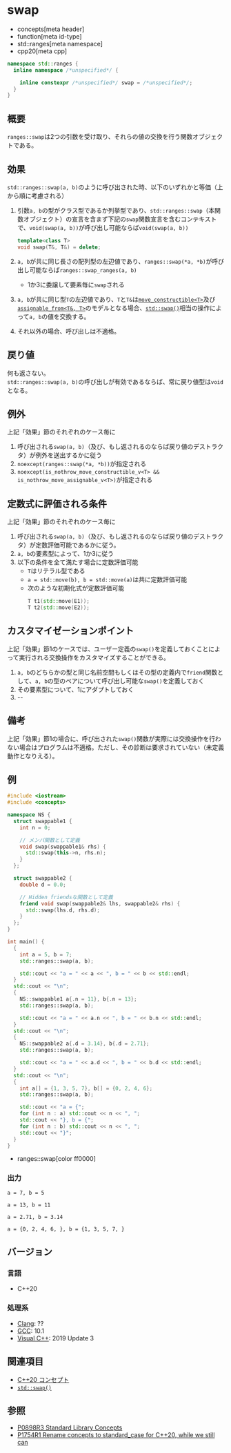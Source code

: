 # swap

* concepts[meta header]
* function[meta id-type]
* std::ranges[meta namespace]
* cpp20[meta cpp]

```cpp
namespace std::ranges {
  inline namespace /*unspecified*/ {

    inline constexpr /*unspecified*/ swap = /*unspecified*/;
  }
}
```

## 概要

`ranges::swap`は2つの引数を受け取り、それらの値の交換を行う関数オブジェクトである。

## 効果

`std::ranges::swap(a, b)`のように呼び出された時、以下のいずれかと等価（上から順に考慮される）

1. 引数`a, b`の型がクラス型であるか列挙型であり、`std::ranges::swap`（本関数オブジェクト）の宣言を含まず下記の`swap`関数宣言を含むコンテキストで、`void(swap(a, b))`が呼び出し可能ならば`void(swap(a, b))`
   ```cpp
   template<class T>
   void swap(T&, T&) = delete;
   ```

2. `a, b`が共に同じ長さの配列型の左辺値であり、`ranges::swap(*a, *b)`が呼び出し可能ならば`ranges::swap_ranges(a, b)`
      - 1か3に委譲して要素毎に`swap`される

3. `a, b`が共に同じ型`T`の左辺値であり、`T`と`T&`は[`move_constructible<T>`](move_constructible.md)及び[`assignable_from<T&, T>`](move_constructible.md)のモデルとなる場合、[`std::swap()`](/reference/utility/swap.md)相当の操作によって`a, b`の値を交換する。

4. それ以外の場合、呼び出しは不適格。

## 戻り値

何も返さない。  
`std::ranges::swap(a, b)`の呼び出しが有効であるならば、常に戻り値型は`void`となる。

## 例外

上記「効果」節のそれぞれのケース毎に

1. 呼び出される`swap(a, b)`（及び、もし返されるのならば戻り値のデストラクタ）が例外を送出するかに従う
2. `noexcept(ranges::swap(*a, *b))`が指定される
3. `noexcept(is_nothrow_move_constructible_v<T> && is_nothrow_move_assignable_v<T>)`が指定される


## 定数式に評価される条件

上記「効果」節のそれぞれのケース毎に

1. 呼び出される`swap(a, b)`（及び、もし返されるのならば戻り値のデストラクタ）が定数評価可能であるかに従う。
2. `a, b`の要素型によって、1か3に従う
3. 以下の条件を全て満たす場合に定数評価可能
      - `T`はリテラル型である
      - `a = std::move(b), b = std::move(a)`は共に定数評価可能
      - 次のような初期化式が定数評価可能
        ```cpp
        T t1(std::move(E1));
        T t2(std::move(E2));
        ```

## カスタマイゼーションポイント

上記「効果」節1のケースでは、ユーザー定義の`swap()`を定義しておくことによって実行される交換操作をカスタマイズすることができる。

1. `a, b`のどちらかの型と同じ名前空間もしくはその型の定義内で`friend`関数として、`a, b`の型のペアについて呼び出し可能な`swap()`を定義しておく
2. その要素型について、1にアダプトしておく
3. --

## 備考

上記「効果」節1の場合に、呼び出された`swap()`関数が実際には交換操作を行わない場合はプログラムは不適格。ただし、その診断は要求されていない（未定義動作となりえる）。

## 例
```cpp example
#include <iostream>
#include <concepts>

namespace NS {
  struct swappable1 {
    int n = 0;

    // メンバ関数として定義
    void swap(swappable1& rhs) {
      std::swap(this->n, rhs.n);
    }
  };

  struct swappable2 {
    double d = 0.0;

    // Hidden friendsな関数として定義
    friend void swap(swappable2& lhs, swappable2& rhs) {
      std::swap(lhs.d, rhs.d);
    }
  };
}

int main() {
  {
    int a = 5, b = 7;
    std::ranges::swap(a, b);

    std::cout << "a = " << a << ", b = " << b << std::endl;
  }
  std::cout << "\n";
  {
    NS::swappable1 a{.n = 11}, b{.n = 13};
    std::ranges::swap(a, b);

    std::cout << "a = " << a.n << ", b = " << b.n << std::endl;
  }
  std::cout << "\n";
  {
    NS::swappable2 a{.d = 3.14}, b{.d = 2.71};
    std::ranges::swap(a, b);

    std::cout << "a = " << a.d << ", b = " << b.d << std::endl;
  }
  std::cout << "\n";
  {
    int a[] = {1, 3, 5, 7}, b[] = {0, 2, 4, 6};
    std::ranges::swap(a, b);

    std::cout << "a = {";
    for (int n : a) std::cout << n << ", ";
    std::cout << "}, b = {";
    for (int n : b) std::cout << n << ", ";
    std::cout << "}";
  }
}
```
* ranges::swap[color ff0000]

### 出力
```
a = 7, b = 5

a = 13, b = 11

a = 2.71, b = 3.14

a = {0, 2, 4, 6, }, b = {1, 3, 5, 7, }
```

## バージョン
### 言語
- C++20

### 処理系
- [Clang](/implementation.md#clang): ??
- [GCC](/implementation.md#gcc): 10.1
- [Visual C++](/implementation.md#visual_cpp): 2019 Update 3

## 関連項目

- [C++20 コンセプト](/lang/cpp20/concepts.md)
- [`std::swap()`](/reference/utility/swap.md)

## 参照
- [P0898R3 Standard Library Concepts](http://www.open-std.org/jtc1/sc22/wg21/docs/papers/2018/p0898r3.pdf)
- [P1754R1 Rename concepts to standard_case for C++20, while we still can](http://www.open-std.org/jtc1/sc22/wg21/docs/papers/2019/p1754r1.pdf)
